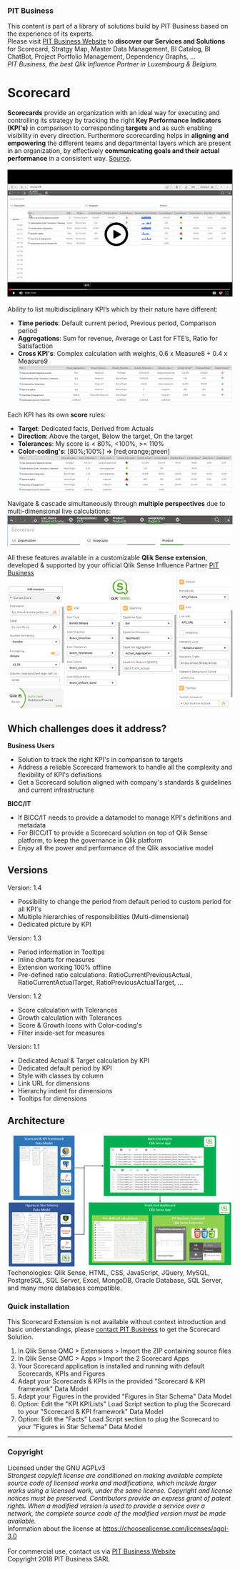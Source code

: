 ### PIT Business
This content is part of a library of solutions build by PIT Business based on the experience of its experts.<br>
Please visit [PIT Business Website](http://www.pit-business.com) to **discover our Services and Solutions** for Scorecard, Stratgy Map, Master Data Management, BI Catalog, BI ChatBot, Project Portfolio Management, Dependency Graphs, ...<br>
*PIT Business, the best Qlik Influence Partner in Luxembourg & Belgium.*<br>

# Scorecard
**Scorecards** provide an organization with an ideal way for executing and controlling its strategy by tracking the right **Key Performance Indicators (KPI's)** in comparison to corresponding **targets** and as such enabling visibility in every direction. Furthermore scorecarding helps in **aligning and empowering** the different teams and departmental layers which are present in an organization, by effectively **communicating goals and their actual performance** in a consistent way. [Source](http://www.element61.be/en/competence/strategy-management-scorecarding).<br>
<br>
[![Scorecard - PIT Business - Screencast](img/scorecard-screenshot-playvideo.png)](https://drive.google.com/file/d/1vB3rX8PORDdAptW21SpvbcuzDOZEcHMe/preview)<br>
<br>
Ability to list multidisciplinary KPI’s which by their nature have different:
- **Time periods**: Default current period, Previous period, Comparison period
- **Aggregations**: Sum for revenue, Average or Last for FTE’s, Ratio for Satisfaction
- **Cross KPI's**: Complex calculation with weights, 0.6 x Measure8 + 0.4 x Measure9
![Scorecard - PIT Business - Growths](img/scorecard-screenshot-growths.png)<br>

Each KPI has its own **score** rules:
- **Target**: Dedicated facts, Derived from Actuals
- **Direction**: Above the target, Below the target, On the target
- **Tolerances**: My score is < 80%, <100%, >= 110%
- **Color-coding's**: [80%;100%] => [red;orange;green]
![Scorecard - PIT Business - Scores](img/scorecard-screenshot-scores.png)

Navigate & cascade simultaneously through **multiple perspectives** due to multi-dimensional live calculations:
![Scorecard - PIT Business - Scores](img/scorecard-screenshot-multidimensional.png)

All these features available in a customizable **Qlik Sense extension**, developed & supported by your official Qlik Sense Influence Partner [PIT Business](http://www.pit-business.com)
![Scorecard - PIT Business - Edit](img/scorecard-screenshot-edit.png)


## Which challenges does it address?

**Business Users**
- Solution to track the right KPI's in comparison to targets
- Address a reliable Scorecard framework to handle all the complexity and flexibility of KPI's definitions
- Get a Scorecard solution aligned with company's standards & guidelines and current infrastructure

**BICC/IT**
 - If BICC/IT needs to provide a datamodel to manage KPI's definitions and metadata
 - For BICC/IT to provide a Scorecard solution on top of Qlik Sense platform, to keep the governance in Qlik platform
 - Enjoy all the power and performance of the Qlik associative model

## Versions

Version: 1.4
  -  Possibility to change the period from default period to custom period for all KPI's
  -  Multiple hierarchies of responsibilities (Multi-dimensional)
  -  Dedicated picture by KPI

Version: 1.3
  -  Period information in Tooltips
  -  Inline charts for measures
  -  Extension working 100% offline
  -  Pre-defined ratio calculations: RatioCurrentPreviousActual, RatioCurrentActualTarget, RatioPreviousActualTarget, ...

Version: 1.2
  -  Score calculation with Tolerances
  -  Growth calculation with Tolerances
  -  Score & Growth Icons with Color-coding's
  -  Filter inside-set for measures

Version: 1.1
  -  Dedicated Actual & Target calculation by KPI
  -  Dedicated default period by KPI
  -  Style with classes by column
  -  Link URL for dimensions
  -  Hierarchy indent for dimensions
  -  Tooltips for dimensions

## Architecture
![Scorecard - PIT Business - Architecture](img/scorecard-architecture.png)<br>
Techonologies: Qlik Sense, HTML, CSS, JavaScript, JQuery, MySQL, PostgreSQL, SQL Server, Excel, MongoDB, Oracle Database, SQL Server, and many more databases compatible.

### Quick installation
This Scorecard Extension is not available without context introduction and basic understandings, please [contact PIT Business](http://www.pit-business.com) to get the Scorecard Solution.<br>

1. In Qlik Sense QMC > Extensions > Import the ZIP containing source files
2. In Qlik Sense QMC > Apps > Import the 2 Scorecard Apps
3. Your Scorecard application is installed and running with default Scorecards, KPIs and Figures
4. Adapt your Scorecards & KPIs in the provided "Scorecard & KPI framework" Data Model
5. Adapt your Figures in the provided "Figures in Star Schema" Data Model
6. Option: Edit the "KPI KPILists" Load Script section to plug the Scorecard to your "Scorecard & KPI framework" Data Model
7. Option: Edit the "Facts" Load Script section to plug the Scorecard to your "Figures in Star Schema" Data Model

----------

### Copyright
Licensed under the GNU AGPLv3<br>
*Strongest copyleft license are conditioned on making available complete source code of licensed works and modifications, which include larger works using a licensed work, under the same license. Copyright and license notices must be preserved. Contributors provide an express grant of patent rights. When a modified version is used to provide a service over a network, the complete source code of the modified version must be made available.*<br>
Information about the license at https://choosealicense.com/licenses/agpl-3.0<br>
<br>
For commercial use, contact us via [PIT Business Website](http://www.pit-business.com)<br>
Copyright 2018 PIT Business SARL<br>
